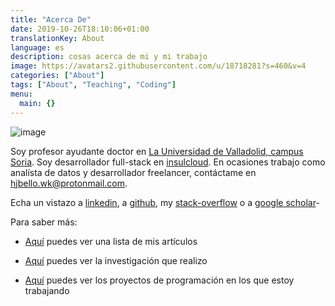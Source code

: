 ```yaml
---
title: "Acerca De"
date: 2019-10-26T18:10:06+01:00
translationKey: About
language: es
description: cosas acerca de mi y mi trabajo
image: https://avatars2.githubusercontent.com/u/18718281?s=460&v=4
categories: ["About"]
tags: ["About", "Teaching", "Coding"]
menu:
  main: {}
---
```


![image](https://avatars2.githubusercontent.com/u/18718281?s=460&v=4 "Logo Title Text 1")

Soy profesor ayudante doctor en [La Universidad de Valladolid, campus Soria](https://campusdesoria.uva.es/). Soy desarrollador full-stack en [insulcloud](https://insulclock.com/). En ocasiones trabajo como analísta de datos y desarrollador freelancer, contáctame en hjbello.wk@protonmail.com.

Echa un vistazo a [linkedin](https://es.linkedin.com/in/hugo-j-bello-5b4650120), a [github](https://github.com/HugoJBello), my [stack-overflow](https://stackoverflow.com/users/7041393/hjbello) o a [google scholar](https://scholar.google.es/citations?user=JpjgRzsAAAAJ&hl=en)-

Para saber más:
* [Aquí](/posts/papers.es) puedes ver una lista de mis artículos

* [Aquí](/posts/research.es) puedes ver la investigación que realizo

* [Aquí](/posts/cool_projects.es) puedes ver los proyectos de programación en los que estoy trabajando

